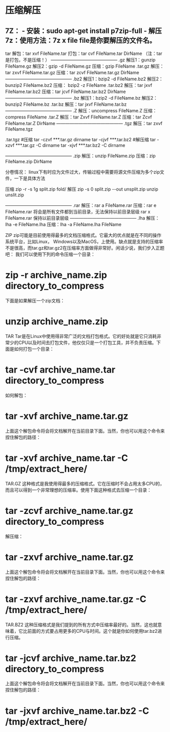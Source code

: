 # 压缩解压
7Z：
	- 安装：sudo apt-get install p7zip-full
	- 解压7z：使用方法：7z x file file是你要解压的文件名。
-----------------------------------------------------------------------------------------------------------
tar
解包：tar xvf FileName.tar
打包：tar cvf FileName.tar DirName
（注：tar是打包，不是压缩！）
———————————————
.gz
解压1：gunzip FileName.gz
解压2：gzip -d FileName.gz
压缩：gzip FileName
.tar.gz
解压：tar zxvf FileName.tar.gz
压缩：tar zcvf FileName.tar.gz DirName
———————————————
.bz2
解压1：bzip2 -d FileName.bz2
解压2：bunzip2 FileName.bz2
压缩： bzip2 -z FileName
.tar.bz2
解压：tar jxvf FileName.tar.bz2
压缩：tar jcvf FileName.tar.bz2 DirName
———————————————
.bz
解压1：bzip2 -d FileName.bz
解压2：bunzip2 FileName.bz
.tar.bz
解压：tar jxvf FileName.tar.bz
———————————————
.Z
解压：uncompress FileName.Z
压缩：compress FileName
.tar.Z
解压：tar Zxvf FileName.tar.Z
压缩：tar Zcvf FileName.tar.Z DirName
———————————————
.tgz
解压：tar zxvf FileName.tgz

.tar.tgz
#压缩
tar -czvf ***.tar.gz dirname
tar -cjvf ***.tar.bz2 
#解压缩
tar -xzvf ***.tar.gz -C dirname
tar -xjvf ***.tar.bz2 -C dirname

———————————————
.zip
解压：unzip FileName.zip
压缩：zip FileName.zip DirName

分卷情况：
linux下有时应为文件过大，传输过程中需要将源文件压缩为多个zip文件，一下是具体方法

压缩
zip -r -s 1g split.zip fold/
解压
zip -s 0 split.zip --out unsplit.zip
unzip unslit.zip

———————————————
.rar
解压：rar a FileName.rar
压缩：rar e FileName.rar  将会是所有文件都到当前目录，无法保持以前目录层级
         rar x FileName.rar 保持以前目录层级
———————————————
.lha
解压：lha -e FileName.lha
压缩：lha -a FileName.lha FileName

 

ZIP
zip可能是目前使用得最多的文档压缩格式。它最大的优点就是在不同的操作系统平台，比如Linux， Windows以及MacOS，上使用。缺点就是支持的压缩率不是很高，而tar.gz和tar.gz2在压缩率方面做得非常好。闲话少说，我们步入正题吧：
我们可以使用下列的命令压缩一个目录：
# zip -r archive_name.zip directory_to_compress

下面是如果解压一个zip文档：
# unzip archive_name.zip

TAR
Tar是在Linux中使用得非常广泛的文档打包格式。它的好处就是它只消耗非常少的CPU以及时间去打包文件，他仅仅只是一个打包工具，并不负责压缩。下面是如何打包一个目录：
# tar -cvf archive_name.tar directory_to_compress

如何解包：
# tar -xvf archive_name.tar.gz

上面这个解包命令将会将文档解开在当前目录下面。当然，你也可以用这个命令来捏住解包的路径：
# tar -xvf archive_name.tar -C /tmp/extract_here/

TAR.GZ
这种格式是我使用得最多的压缩格式。它在压缩时不会占用太多CPU的，而且可以得到一个非常理想的压缩率。使用下面这种格式去压缩一个目录：
# tar -zcvf archive_name.tar.gz directory_to_compress

解压缩：
# tar -zxvf archive_name.tar.gz

上面这个解包命令将会将文档解开在当前目录下面。当然，你也可以用这个命令来捏住解包的路径：
# tar -zxvf archive_name.tar.gz -C /tmp/extract_here/

TAR.BZ2
这种压缩格式是我们提到的所有方式中压缩率最好的。当然，这也就意味着，它比前面的方式要占用更多的CPU与时间。这个就是你如何使用tar.bz2进行压缩。
# tar -jcvf archive_name.tar.bz2 directory_to_compress

上面这个解包命令将会将文档解开在当前目录下面。当然，你也可以用这个命令来捏住解包的路径：
# tar -jxvf archive_name.tar.bz2 -C /tmp/extract_here/

